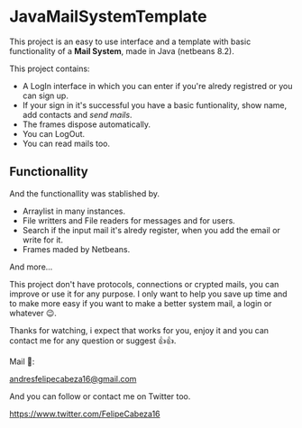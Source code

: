 # JavaMailSystemTemplate


This project is an easy to use interface and a template with basic functionality of a **Mail System**, made in Java (netbeans 8.2).

This project contains:

* A LogIn interface in which you can enter if you're alredy registred or you can sign up.
* If your sign in it's successful you have a basic funtionality, show name, add contacts and *send mails*.
* The frames dispose automatically.
* You can LogOut.
* You can read mails too.

## Functionallity

And the functionallity was stablished by.

* Arraylist in many instances.
* File writters and File readers for messages and for users.
* Search if the input mail it's alredy register, when you add the email or write for it. 
* Frames maded by Netbeans.

And more...

This project don't have protocols, connections or crypted mails, you can improve or use it for any purpose.
I only want to help you save up time and to make more easy if you want to make a better system mail, a login or whatever 😉.

Thanks for watching, i expect that works for you, enjoy it and you can contact me for any question or suggest :+1::+1:.

Mail 📨: 

andresfelipecabeza16@gmail.com

And you can follow or contact me on Twitter too.

https://www.twitter.com/FelipeCabeza16

